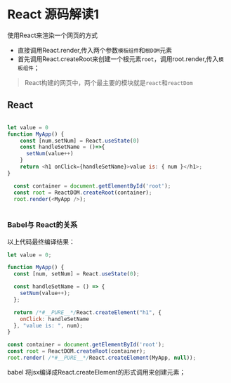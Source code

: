 # React 源码解读1
使用React来渲染一个网页的方式
- 直接调用React.render,传入两个参数`模板组件`和`根DOM`元素
- 首先调用React.createRoot来创建一个根元素`root`，调用root.render,传入`模板组件`；
> React构建的网页中，两个最主要的模块就是`react`和`reactDom`
## React
```javascript

let value = 0
function MyApp() {
    const [num,setNum] = React.useState(0)
    const handleSetName = ()=>{
      setNum(value++)
    }
    return <h1 onClick={handleSetName}>value is: { num }</h1>;
}

  const container = document.getElementById('root');
  const root = ReactDOM.createRoot(container);
  root.render(<MyApp />);
    
```
### Babel与 React的关系
以上代码最终编译结果：
```javascript
let value = 0;

function MyApp() {
  const [num, setNum] = React.useState(0);

  const handleSetName = () => {
    setNum(value++);
  };

  return /*#__PURE__*/React.createElement("h1", {
    onClick: handleSetName
  }, "value is: ", num);
}

const container = document.getElementById('root');
const root = ReactDOM.createRoot(container);
root.render( /*#__PURE__*/React.createElement(MyApp, null));
```
babel 将jsx编译成React.createElement的形式调用来创建元素；

